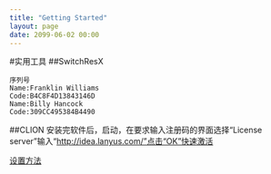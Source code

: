 ```yaml
---
title: "Getting Started"
layout: page
date: 2099-06-02 00:00
---
```


#实用工具
##SwitchResX
```
序列号
Name:Franklin Williams
Code:B4C8F4D13843146D
Name:Billy Hancock
Code:309CC495384B4490
```
##CLION
安装完软件后，启动，在要求输入注册码的界面选择“License server”输入“http://idea.lanyus.com/”点击“OK”快速激活


[设置方法](https://www.zhihu.com/question/35300978)